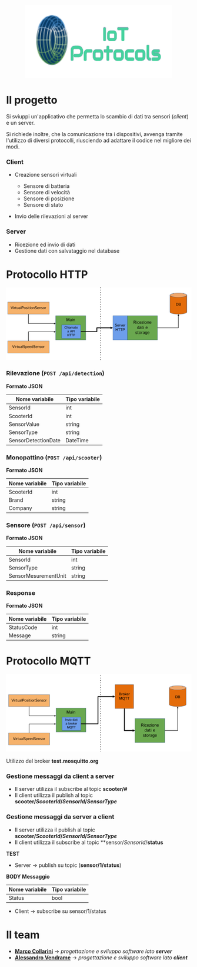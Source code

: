 <p align="center">
  <img src="/ref/logo.png?raw=true" />
</p>

# Il progetto
Si sviuppi un'applicativo che permetta lo scambio di dati tra sensori (*client*) e un server. 

Si richiede inoltre, che la comunicazione tra i dispositivi, avvenga tramite l'utilizzo di diversi protocolli, riusciendo ad adattare il codice nel migliore dei modi. 

### Client
- Creazione sensori virtuali
  - Sensore di batteria
  - Sensore di velocità
  - Sensore di posizione
  - Sensore di stato
  
- Invio delle rilevazioni al server

### Server
- Ricezione ed invio di dati
- Gestione dati con salvataggio nel database 

# Protocollo HTTP

<p align="center">
  <img src="/ref/httpSchema.png?raw=true" />
</p>

### Rilevazione (`POST /api/detection`)

**Formato JSON**

| **Nome variabile**      | **Tipo variabile**        |
|-------------------------|---------------------------|
| SensorId                | int                       |
| ScooterId               | int                       |
| SensorValue             | string                    |
| SensorType              | string                    |
| SensorDetectionDate     | DateTime                  |


### Monopattino  (`POST /api/scooter`)

**Formato JSON**

| **Nome variabile**      | **Tipo variabile**        |
|-------------------------|---------------------------|
| ScooterId               | int                       |
| Brand                   | string                    |
| Company                 | string                    |


### Sensore  (`POST /api/sensor`)

**Formato JSON**

| **Nome variabile**      | **Tipo variabile**        |
|-------------------------|---------------------------|
| SensorId                | int                       |
| SensorType              | string                    |
| SensorMesurementUnit    | string                    |


### Response 

**Formato JSON**

| **Nome variabile**      | **Tipo variabile**        |
|-------------------------|---------------------------|
| StatusCode              | int                       |
| Message                 | string                    |


# Protocollo MQTT

<p align="center">
  <img src="/ref/mqttSchema.PNG?raw=true" />
</p>

Utilizzo del broker **test.mosquitto.org**

### Gestione messaggi da client a server
- Il server utilizza il subscribe al topic **scooter/#**
- Il client utilizza il publish al topic **scooter/*ScooterId*/*SensorId*/*SensorType***

### Gestione messaggi da server a client
- Il server utilizza il publish al topic **scooter/*ScooterId*/*SensorId*/*SensorType***
- Il client utilizza il subscribe al topic **sensor/*SensorId*/**status**

**TEST**
- Server → publish su topic (**sensor/1/status**) 

**BODY Messaggio**

| **Nome variabile**      | **Tipo variabile**        |
|-------------------------|---------------------------|
| Status                  | bool                      |

- Client → subscribe su sensor/1/status

# Il team

- [**Marco Collarini**](https://github.com/MarcoCollarini) → *progettazione e sviluppo software lato **server***
- [**Alessandro Vendrame**](https://github.com/alessandrovendrame) → *progettazione e sviluppo software lato **client***










